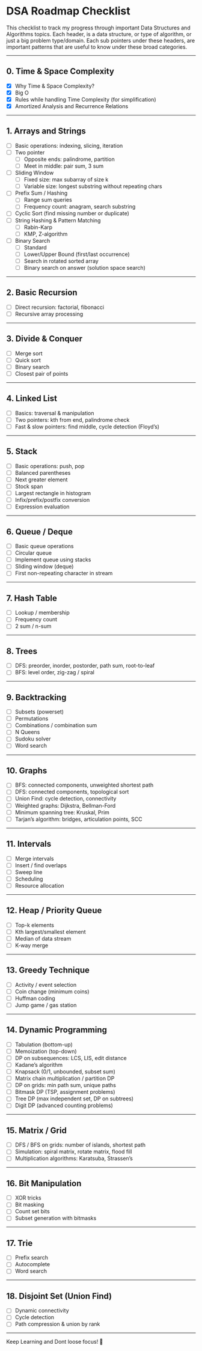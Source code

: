 # DSA Roadmap Checklist

This checklist to track my progress through important Data Structures and Algorithms topics.
Each header, is a data structure, or type of algorithm, or just a big problem type/domain. Each sub pointers under these headers, are important patterns that are useful to know under these broad categories.

---
## 0. Time & Space Complexity
- [x] Why Time & Space Complexity?
- [x] Big O
- [x] Rules while handling Time Complexity (for simplification)
- [x] Amortized Analysis and Recurrence Relations 
---
## 1. Arrays and Strings
- [ ] Basic operations: indexing, slicing, iteration
- [ ] Two pointer  
  - [ ] Opposite ends: palindrome, partition  
  - [ ] Meet in middle: pair sum, 3 sum  
- [ ] Sliding Window  
  - [ ] Fixed size: max subarray of size k  
  - [ ] Variable size: longest substring without repeating chars  
- [ ] Prefix Sum / Hashing  
  - [ ] Range sum queries  
  - [ ] Frequency count: anagram, search substring  
- [ ] Cyclic Sort (find missing number or duplicate)  
- [ ] String Hashing & Pattern Matching  
  - [ ] Rabin-Karp  
  - [ ] KMP, Z-algorithm  
- [ ] Binary Search  
  - [ ] Standard  
  - [ ] Lower/Upper Bound (first/last occurrence)  
  - [ ] Search in rotated sorted array  
  - [ ] Binary search on answer (solution space search)  

---

## 2. Basic Recursion
- [ ] Direct recursion: factorial, fibonacci  
- [ ] Recursive array processing  

---

## 3. Divide & Conquer
- [ ] Merge sort  
- [ ] Quick sort  
- [ ] Binary search  
- [ ] Closest pair of points  

---

## 4. Linked List
- [ ] Basics: traversal & manipulation  
- [ ] Two pointers: kth from end, palindrome check  
- [ ] Fast & slow pointers: find middle, cycle detection (Floyd’s)  

---

## 5. Stack
- [ ] Basic operations: push, pop  
- [ ] Balanced parentheses  
- [ ] Next greater element  
- [ ] Stock span  
- [ ] Largest rectangle in histogram  
- [ ] Infix/prefix/postfix conversion  
- [ ] Expression evaluation  

---

## 6. Queue / Deque
- [ ] Basic queue operations  
- [ ] Circular queue  
- [ ] Implement queue using stacks  
- [ ] Sliding window (deque)  
- [ ] First non-repeating character in stream  

---

## 7. Hash Table
- [ ] Lookup / membership  
- [ ] Frequency count  
- [ ] 2 sum / n-sum  

---

## 8. Trees
- [ ] DFS: preorder, inorder, postorder, path sum, root-to-leaf  
- [ ] BFS: level order, zig-zag / spiral  

---

## 9. Backtracking
- [ ] Subsets (powerset)  
- [ ] Permutations  
- [ ] Combinations / combination sum  
- [ ] N Queens  
- [ ] Sudoku solver  
- [ ] Word search  

---

## 10. Graphs
- [ ] BFS: connected components, unweighted shortest path  
- [ ] DFS: connected components, topological sort  
- [ ] Union Find: cycle detection, connectivity  
- [ ] Weighted graphs: Dijkstra, Bellman-Ford  
- [ ] Minimum spanning tree: Kruskal, Prim  
- [ ] Tarjan’s algorithm: bridges, articulation points, SCC  

---

## 11. Intervals
- [ ] Merge intervals  
- [ ] Insert / find overlaps  
- [ ] Sweep line  
- [ ] Scheduling  
- [ ] Resource allocation  

---

## 12. Heap / Priority Queue
- [ ] Top-k elements  
- [ ] Kth largest/smallest element  
- [ ] Median of data stream  
- [ ] K-way merge  

---

## 13. Greedy Technique
- [ ] Activity / event selection  
- [ ] Coin change (minimum coins)  
- [ ] Huffman coding  
- [ ] Jump game / gas station  

---

## 14. Dynamic Programming
- [ ] Tabulation (bottom-up)  
- [ ] Memoization (top-down)  
- [ ] DP on subsequences: LCS, LIS, edit distance  
- [ ] Kadane’s algorithm  
- [ ] Knapsack (0/1, unbounded, subset sum)  
- [ ] Matrix chain multiplication / partition DP  
- [ ] DP on grids: min path sum, unique paths  
- [ ] Bitmask DP (TSP, assignment problems)  
- [ ] Tree DP (max independent set, DP on subtrees)  
- [ ] Digit DP (advanced counting problems)  

---

## 15. Matrix / Grid
- [ ] DFS / BFS on grids: number of islands, shortest path  
- [ ] Simulation: spiral matrix, rotate matrix, flood fill  
- [ ] Multiplication algorithms: Karatsuba, Strassen’s  

---

## 16. Bit Manipulation
- [ ] XOR tricks  
- [ ] Bit masking  
- [ ] Count set bits  
- [ ] Subset generation with bitmasks  

---

## 17. Trie
- [ ] Prefix search  
- [ ] Autocomplete  
- [ ] Word search  

---

## 18. Disjoint Set (Union Find)
- [ ] Dynamic connectivity  
- [ ] Cycle detection  
- [ ] Path compression & union by rank  

---

Keep Learning and Dont loose focus! 🚀
